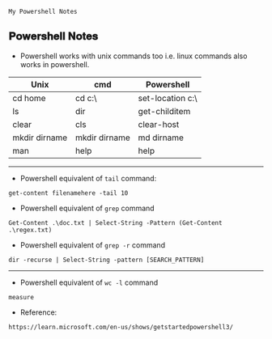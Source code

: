 `My Powershell Notes`

## 𝐏𝐨𝐰𝐞𝐫𝐬𝐡𝐞𝐥𝐥 𝐍𝐨𝐭𝐞𝐬

- Powershell works with unix commands too i.e. linux commands also works in powershell.

Unix | cmd | Powershell
--- | --- | ---
cd home | cd c:\ | set-location c:\
ls | dir | get-childitem
clear | cls | clear-host
mkdir dirname | mkdir dirname | md dirname
man | help | help

---

- Powershell equivalent of `tail` command:
```
get-content filenamehere -tail 10
```

- Powershell equivalent of `grep` command
```
Get-Content .\doc.txt | Select-String -Pattern (Get-Content .\regex.txt)
```

- Powershell equivalent of `grep -r` command
```
dir -recurse | Select-String -pattern [SEARCH_PATTERN]
```
---

- Powershell equivalent of `wc -l` command
```
measure
```

- Reference: 
```
https://learn.microsoft.com/en-us/shows/getstartedpowershell3/
```
